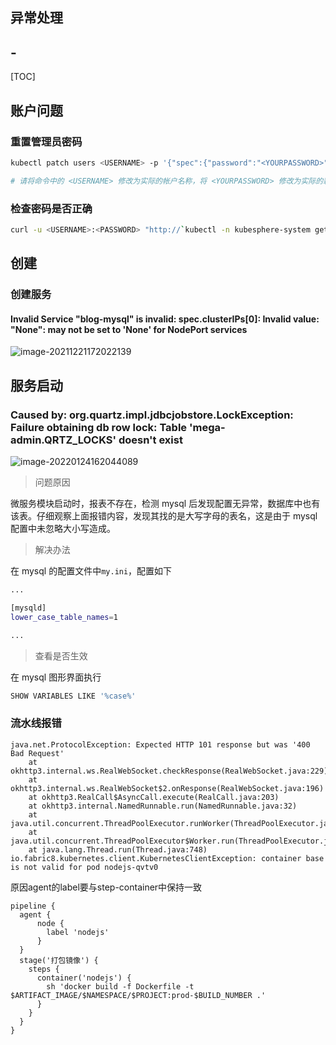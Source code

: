 ## 异常处理

## -

[TOC]

## 账户问题

### 重置管理员密码

```bash
kubectl patch users <USERNAME> -p '{"spec":{"password":"<YOURPASSWORD>"}}' --type='merge' && kubectl annotate users <USERNAME> iam.kubesphere.io/password-encrypted-

# 请将命令中的 <USERNAME> 修改为实际的帐户名称，将 <YOURPASSWORD> 修改为实际的新密码。
```

### 检查密码是否正确

```bash
curl -u <USERNAME>:<PASSWORD> "http://`kubectl -n kubesphere-system get svc ks-apiserver -o jsonpath='{.spec.clusterIP}'`/api/v1/nodes"

```

## 创建

### 创建服务

#### Invalid Service "blog-mysql" is invalid: spec.clusterIPs[0]: Invalid value: "None": may not be set to 'None' for NodePort services

![image-20211221172022139](https://jiayao-bucket.oss-cn-guangzhou.aliyuncs.com/typora-images/20210816/20211221172026.png)

## 服务启动

### Caused by: org.quartz.impl.jdbcjobstore.LockException: Failure obtaining db row lock: Table 'mega-admin.QRTZ_LOCKS' doesn't exist

![image-20220124162044089](https://jiayao-bucket.oss-cn-guangzhou.aliyuncs.com/typora-images/20211201/20220124162046.png)

> 问题原因

微服务模块启动时，报表不存在，检测 mysql 后发现配置无异常，数据库中也有该表。仔细观察上面报错内容，发现其找的是大写字母的表名，这是由于 mysql 配置中未忽略大小写造成。

> 解决办法

在 mysql 的配置文件中`my.ini`，配置如下

```bash
...

[mysqld]
lower_case_table_names=1

...
```

> 查看是否生效

在 mysql 图形界面执行

```bash
SHOW VARIABLES LIKE '%case%'
```


### 流水线报错

```
java.net.ProtocolException: Expected HTTP 101 response but was '400 Bad Request'
	at okhttp3.internal.ws.RealWebSocket.checkResponse(RealWebSocket.java:229)
	at okhttp3.internal.ws.RealWebSocket$2.onResponse(RealWebSocket.java:196)
	at okhttp3.RealCall$AsyncCall.execute(RealCall.java:203)
	at okhttp3.internal.NamedRunnable.run(NamedRunnable.java:32)
	at java.util.concurrent.ThreadPoolExecutor.runWorker(ThreadPoolExecutor.java:1149)
	at java.util.concurrent.ThreadPoolExecutor$Worker.run(ThreadPoolExecutor.java:624)
	at java.lang.Thread.run(Thread.java:748)
io.fabric8.kubernetes.client.KubernetesClientException: container base is not valid for pod nodejs-qvtv0
```

原因agent的label要与step-container中保持一致
```
pipeline {
  agent {
      node {
        label 'nodejs'
      }
  }
  stage('打包镜像') {
    steps {
      container('nodejs') {
        sh 'docker build -f Dockerfile -t $ARTIFACT_IMAGE/$NAMESPACE/$PROJECT:prod-$BUILD_NUMBER .'
      }
    }
  }
}

```

